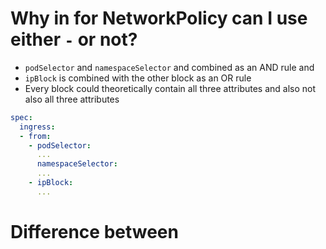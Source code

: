 # Why in for NetworkPolicy can I use either `-` or not?

* `podSelector` and `namespaceSelector` and combined as an AND rule and
* `ipBlock` is combined with the other block as an OR rule
* Every block could theoretically contain all three attributes and also not also all three attributes

```yaml
spec:
  ingress:
  - from:
    - podSelector:
      ...
      namespaceSelector:
      ...
    - ipBlock:
      ...
```

# Difference between 